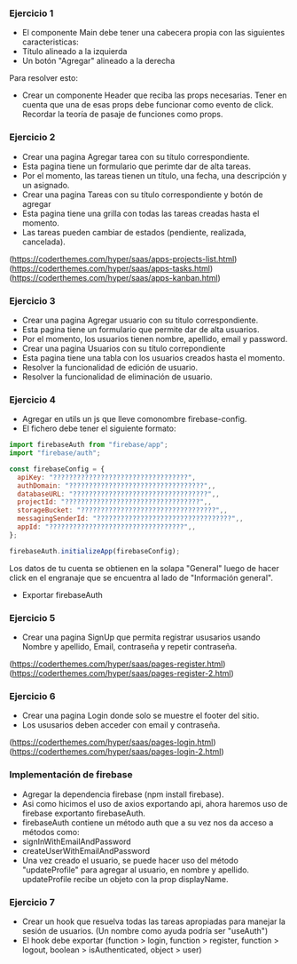 ### Ejercicio 1

- El componente Main debe tener una cabecera propia con las siguientes caracteristicas:
- Título alineado a la izquierda
- Un botón "Agregar" alineado a la derecha

Para resolver esto:

- Crear un componente Header que reciba las props necesarias. Tener en cuenta que una de esas props debe funcionar como evento de click. Recordar la teoría de pasaje de funciones como props.

### Ejercicio 2

- Crear una pagina Agregar tarea con su título correspondiente.
- Esta pagina tiene un formulario que perimte dar de alta tareas.
- Por el momento, las tareas tienen un título, una fecha, una descripción y un asignado.
- Crear una pagina Tareas con su título correspondiente y botón de agregar
- Esta pagina tiene una grilla con todas las tareas creadas hasta el momento.
- Las tareas pueden cambiar de estados (pendiente, realizada, cancelada).

(https://coderthemes.com/hyper/saas/apps-projects-list.html)
(https://coderthemes.com/hyper/saas/apps-tasks.html)
(https://coderthemes.com/hyper/saas/apps-kanban.html)

### Ejercicio 3

- Crear una pagina Agregar usuario con su titulo correspondiente.
- Esta pagina tiene un formulario que permite dar de alta usuarios.
- Por el momento, los usuarios tienen nombre, apellido, email y password.
- Crear una pagina Usuarios con su título correpondiente
- Esta pagina tiene una tabla con los usuarios creados hasta el momento.
- Resolver la funcionalidad de edición de usuario.
- Resolver la funcionalidad de eliminación de usuario.

### Ejercicio 4

- Agregar en utils un js que lleve comonombre firebase-config.
- El fichero debe tener el siguiente formato:

```js
import firebaseAuth from "firebase/app";
import "firebase/auth";

const firebaseConfig = {
  apiKey: "??????????????????????????????????",
  authDomain: "??????????????????????????????????",,
  databaseURL: "??????????????????????????????????",,
  projectId: "??????????????????????????????????",,
  storageBucket: "??????????????????????????????????",,
  messagingSenderId: "??????????????????????????????????",,
  appId: "??????????????????????????????????",,
};

firebaseAuth.initializeApp(firebaseConfig);
```

Los datos de tu cuenta se obtienen en la solapa "General" luego de hacer click en el engranaje que se encuentra al lado de "Información general".

- Exportar firebaseAuth

### Ejercicio 5

- Crear una pagina SignUp que permita registrar ususarios usando Nombre y apellido, Email, contraseña y repetir contraseña.

(https://coderthemes.com/hyper/saas/pages-register.html)
(https://coderthemes.com/hyper/saas/pages-register-2.html)

### Ejercicio 6

- Crear una pagina Login donde solo se muestre el footer del sitio.
- Los ususarios deben acceder con email y contraseña.

(https://coderthemes.com/hyper/saas/pages-login.html)
(https://coderthemes.com/hyper/saas/pages-login-2.html)

### Implementación de firebase

- Agregar la dependencia firebase (npm install firebase).
- Asi como hicimos el uso de axios exportando api, ahora haremos uso de firebase exportanto firebaseAuth.
- firebaseAuth contiene un método auth que a su vez nos da acceso a métodos como:
- signInWithEmailAndPassword
- createUserWithEmailAndPassword
- Una vez creado el usuario, se puede hacer uso del método "updateProfile" para agregar al usuario, en nombre y apellido. updateProfile recibe un objeto con la prop displayName.

### Ejercicio 7

- Crear un hook que resuelva todas las tareas apropiadas para manejar la sesión de usuarios. (Un nombre como ayuda podría ser "useAuth")
- El hook debe exportar (function > login, function > register, function > logout, boolean > isAuthenticated, object > user)
